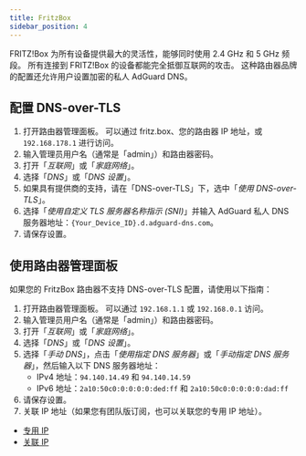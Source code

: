 ```yaml
---
title: FritzBox
sidebar_position: 4
---
```


FRITZ!Box 为所有设备提供最大的灵活性，能够同时使用 2.4 GHz 和 5 GHz 频段。 所有连接到 FRITZ!Box 的设备都能完全抵御互联网的攻击。 这种路由器品牌的配置还允许用户设置加密的私人 AdGuard DNS。

## 配置 DNS-over-TLS

1. 打开路由器管理面板。 可以通过 fritz.box、您的路由器 IP 地址，或 `192.168.178.1` 进行访问。
2. 输入管理员用户名（通常是「admin」）和路由器密码。
3. 打开「_互联网_」或「_家庭网络_」。
4. 选择「_DNS_」或「_DNS 设置_」。
5. 如果具有提供商的支持，请在「DNS-over-TLS」下，选中「_使用 DNS-over-TLS_」。
6. 选择「_使用自定义 TLS 服务器名称指示 (SNI)_」并输入 AdGuard 私人 DNS 服务器地址：`{Your_Device_ID}.d.adguard-dns.com`。
7. 请保存设置。

## 使用路由器管理面板

如果您的 FritzBox 路由器不支持 DNS-over-TLS 配置，请使用以下指南：

1. 打开路由器管理面板。 可以通过 `192.168.1.1` 或 `192.168.0.1` 访问。
2. 输入管理员用户名（通常是「admin」）和路由器密码。
3. 打开「_互联网_」或「_家庭网络_」。
4. 选择「_DNS_」或「_DNS 设置_」。
5. 选择「_手动 DNS_」，点击「_使用指定 DNS 服务器_」或「_手动指定 DNS 服务器_」，然后输入以下 DNS 服务器地址：
   - IPv4 地址：`94.140.14.49` 和 `94.140.14.59`
   - IPv6 地址：`2a10:50c0:0:0:0:0:ded:ff` 和 `2a10:50c0:0:0:0:0:dad:ff`
6. 请保存设置。
7. 关联 IP 地址（如果您有团队版订阅，也可以关联您的专用 IP 地址）。

- [专用 IP](/private-dns/connect-devices/other-options/dedicated-ip.md)
- [关联 IP](/private-dns/connect-devices/other-options/linked-ip.md)
